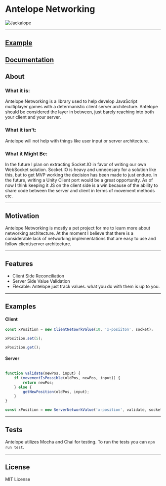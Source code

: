 # Antelope Networking

![Jackalope](https://banner2.cleanpng.com/20180418/uve/kisspng-a-pronghorn-antelope-a-pronghorn-antelope-drawing-elk-vector-5ad7b2864d63e4.504981951524085382317.jpg)

---

## [Example](https://antelope-networking-example.herokuapp.com/)

## [Documentation](https://morganb816.github.io/Antelope/)

## About
### What it is:
Antelope Networking is a library used to help develop JavaScript multiplayer games with a determanistic client server architecture.
Antelope should be considered the layer in between, just barely reaching into both your client and your server.

### What it isn't:
Antelope will not help with things like user input or server architecture.

### What it Might Be:
In the future I plan on extracting Socket.IO in favor of writing our own WebSocket solution. Socket.IO is heavy and unnecesary for a solution like this, but to get MVP working the decision has been made to just endure. In the future, writing a Unity Client port would be a great opportunity. As of now I think keeping it JS on the client side is a win because of the ability to share code between the server and client in terms of movement methods etc.

---
## Motivation
Antelope Networking is mostly a pet project for me to learn more about networking architecture. At the moment I believe that there is a considerable lack of networking implementations that are easy to use and follow client/server architecture.

---
## Features
* Client Side Reconciliation
* Server Side Value Validation
* Flexable: Antelope just track values. what you do with them is up to you.

---
## Examples
#### Client
```js
const xPosition = new ClientNetowrkValue(10, 'x-posiiton', socket);

xPosition.set(5);

xPosition.get();
```

#### Server
```js

function validate(newPos, input) {
    if (movementIsPossible(oldPos, newPos, input)) {
        return newPos;
    } else {
        getNewPosition(oldPos, input);
    }
}

const xPosition = new ServerNetworkValue('x-position', validate, socket);
```
---
## Tests
Antelope utilizes Mocha and Chai for testing. To run the tests you can `npm run test`.

---
## License
MIT License